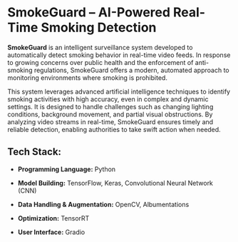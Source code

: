 # SmokeGuard – AI-Powered Real-Time Smoking Detection
**SmokeGuard** is an intelligent surveillance system developed to automatically detect smoking behavior in real-time video feeds. In response to growing concerns over public health and the enforcement of anti-smoking regulations, SmokeGuard offers a modern, automated approach to monitoring environments where smoking is prohibited.

This system leverages advanced artificial intelligence techniques to identify smoking activities with high accuracy, even in complex and dynamic settings. It is designed to handle challenges such as changing lighting conditions, background movement, and partial visual obstructions. By analyzing video streams in real-time, SmokeGuard ensures timely and reliable detection, enabling authorities to take swift action when needed.

## Tech Stack:

  - **Programming Language:**  Python

  - **Model Building:** TensorFlow, Keras, Convolutional Neural Network (CNN)

  - **Data Handling & Augmentation:** OpenCV, Albumentations

  - **Optimization:** TensorRT

  - **User Interface:** Gradio

